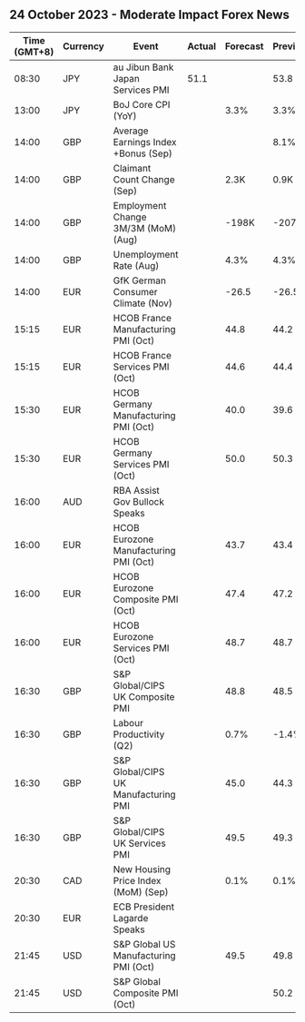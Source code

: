 ## 24 October 2023 - Moderate Impact Forex News

| Time (GMT+8) | Currency | Event | Actual | Forecast | Previous |
|------|----------|-------|--------|----------|----------|
| 08:30 | JPY | au Jibun Bank Japan Services PMI | 51.1 |  | 53.8 |
| 13:00 | JPY | BoJ Core CPI (YoY) |  | 3.3% | 3.3% |
| 14:00 | GBP | Average Earnings Index +Bonus (Sep) |  |  | 8.1% |
| 14:00 | GBP | Claimant Count Change (Sep) |  | 2.3K | 0.9K |
| 14:00 | GBP | Employment Change 3M/3M (MoM) (Aug) |  | -198K | -207K |
| 14:00 | GBP | Unemployment Rate (Aug) |  | 4.3% | 4.3% |
| 14:00 | EUR | GfK German Consumer Climate (Nov) |  | -26.5 | -26.5 |
| 15:15 | EUR | HCOB France Manufacturing PMI (Oct) |  | 44.8 | 44.2 |
| 15:15 | EUR | HCOB France Services PMI (Oct) |  | 44.6 | 44.4 |
| 15:30 | EUR | HCOB Germany Manufacturing PMI (Oct) |  | 40.0 | 39.6 |
| 15:30 | EUR | HCOB Germany Services PMI (Oct) |  | 50.0 | 50.3 |
| 16:00 | AUD | RBA Assist Gov Bullock Speaks |  |  |  |
| 16:00 | EUR | HCOB Eurozone Manufacturing PMI (Oct) |  | 43.7 | 43.4 |
| 16:00 | EUR | HCOB Eurozone Composite PMI (Oct) |  | 47.4 | 47.2 |
| 16:00 | EUR | HCOB Eurozone Services PMI (Oct) |  | 48.7 | 48.7 |
| 16:30 | GBP | S&P Global/CIPS UK Composite PMI |  | 48.8 | 48.5 |
| 16:30 | GBP | Labour Productivity (Q2) |  | 0.7% | -1.4% |
| 16:30 | GBP | S&P Global/CIPS UK Manufacturing PMI |  | 45.0 | 44.3 |
| 16:30 | GBP | S&P Global/CIPS UK Services PMI |  | 49.5 | 49.3 |
| 20:30 | CAD | New Housing Price Index (MoM) (Sep) |  | 0.1% | 0.1% |
| 20:30 | EUR | ECB President Lagarde Speaks |  |  |  |
| 21:45 | USD | S&P Global US Manufacturing PMI (Oct) |  | 49.5 | 49.8 |
| 21:45 | USD | S&P Global Composite PMI (Oct) |  |  | 50.2 |
